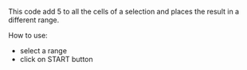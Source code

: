 This code add 5 to all the cells of a selection and places the result in a different range.

How to use:
-  select a range 
-  click on START button
